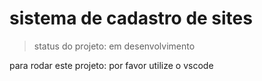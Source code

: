 <h1>sistema de cadastro de sites</h1>

>status do projeto: em desenvolvimento

para rodar este projeto: por favor utilize o vscode
